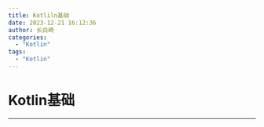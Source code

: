 ```yaml
---
title: Kotliln基础
date: 2023-12-21 16:12:36
author: 长白崎
categories:
  - "Kotlin"
tags:
  - "Kotlin"
---
```




# Kotlin基础

---

